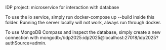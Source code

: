 IDP project: microservice for interaction with database

To use the io service, simply run docker-compose up --build inside this folder.
Running the server locally will not work, always run through docker.

To use MongoDB Compass and inspect the database, simply create a new connection
with mongodb://idp2025:idp2025@localhost:27018/idp2025?authSource=admin.